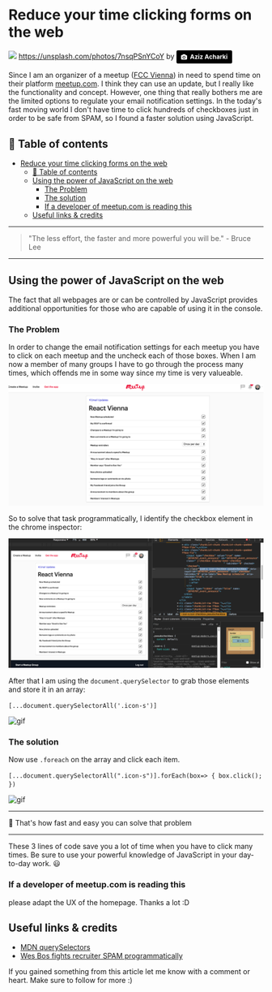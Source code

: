 # Reduce your time clicking forms on the web

[<img src="https://images.unsplash.com/photo-1494249465471-5655b7878482?dpr=2&auto=format&fit=crop&w=1080&h=720&q=80&cs=tinysrgb&crop=">](
https://unsplash.com/photos/7nsqPSnYCoY)
https://unsplash.com/photos/7nsqPSnYCoY by <a style="background-color:black;color:white;text-decoration:none;padding:4px 6px;font-family:-apple-system, BlinkMacSystemFont, &quot;San Francisco&quot;, &quot;Helvetica Neue&quot;, Helvetica, Ubuntu, Roboto, Noto, &quot;Segoe UI&quot;, Arial, sans-serif;font-size:12px;font-weight:bold;line-height:1.2;display:inline-block;border-radius:3px;" href="http://unsplash.com/@acharki95?utm_medium=referral&amp;utm_campaign=photographer-credit&amp;utm_content=creditBadge" target="_blank" rel="noopener noreferrer" title="Download free do whatever you want high-resolution photos from Aziz Acharki"><span style="display:inline-block;padding:2px 3px;"><svg xmlns="http://www.w3.org/2000/svg" style="height:12px;width:auto;position:relative;vertical-align:middle;top:-1px;fill:white;" viewBox="0 0 32 32"><title></title><path d="M20.8 18.1c0 2.7-2.2 4.8-4.8 4.8s-4.8-2.1-4.8-4.8c0-2.7 2.2-4.8 4.8-4.8 2.7.1 4.8 2.2 4.8 4.8zm11.2-7.4v14.9c0 2.3-1.9 4.3-4.3 4.3h-23.4c-2.4 0-4.3-1.9-4.3-4.3v-15c0-2.3 1.9-4.3 4.3-4.3h3.7l.8-2.3c.4-1.1 1.7-2 2.9-2h8.6c1.2 0 2.5.9 2.9 2l.8 2.4h3.7c2.4 0 4.3 1.9 4.3 4.3zm-8.6 7.5c0-4.1-3.3-7.5-7.5-7.5-4.1 0-7.5 3.4-7.5 7.5s3.3 7.5 7.5 7.5c4.2-.1 7.5-3.4 7.5-7.5z"></path></svg></span><span style="display:inline-block;padding:2px 3px;">Aziz Acharki</span></a>

Since I am an organizer of a meetup ([FCC Vienna](https://www.meetup.com/de-DE/Free-Code-Camp-Vienna/)) in need to spend time on their platform [meetup.com](meetup.com). I think they can use an update, but I really like the functionality and concept. However, one thing that really bothers me are the limited options to regulate your email notification settings. In the today's fast moving world I don't have time to click hundreds of checkboxes just in order to be safe from SPAM, so I found a faster solution using JavaScript.


## 📄 Table of contents


<!-- toc orderedList:0 depthFrom:1 depthTo:6 -->

* [Reduce your time clicking forms on the web](#reduce-your-time-clicking-forms-on-the-web)
  * [📄 Table of contents](#table-of-contents)
  * [Using the power of JavaScript on the web](#using-the-power-of-javascript-on-the-web)
    * [The Problem](#the-problem)
    * [The solution](#the-solution)
    * [If a developer of meetup.com is reading this](#if-a-developer-of-meetupcom-is-reading-this)
  * [Useful links & credits](#useful-links-credits)

<!-- tocstop -->


---
>"The less effort, the faster and more powerful you will be." - Bruce Lee
---

## Using the power of JavaScript on the web

The fact that all webpages are or can be controlled by JavaScript provides additional opportunities for those who are capable of using it in the console.

### The Problem

In order to change the email notification settings for each meetup you have to click on each meetup and the uncheck each of those boxes. When I am now a member of many groups I have to go through the process many times, which offends me in some way since my time is very valueable.

<img src="../assets/REDCLICK/emailUpdates.png" alt="screenshot"/>

So to solve that task programmatically, I identify the checkbox element in the chrome inspector:

<img src="../assets/REDCLICK/inspector.png" alt="screenshot"/>

After that I am using the `document.querySelector` to grab those elements and store it in an array:

`[...document.querySelectorAll('.icon-s')]`

<img src="http://recordit.co/yWtOhgoZju.gif" alt="gif"/>

### The solution

Now use `.foreach` on the array and click each item.

`[...document.querySelectorAll(".icon-s")].forEach(box=> {
  box.click();
})`


<img src="http://g.recordit.co/LcTYPfxEEj.gif" alt="gif"/>

___
🚀 That's how fast and easy you can solve that problem
___

These 3 lines of code save you a lot of time when you have to click many times. Be sure to use your powerful knowledge of JavaScript in your day-to-day work. 😃

### If a developer of meetup.com is reading this

please adapt the UX of the homepage. Thanks a lot :D


## Useful links & credits
- [MDN querySelectors](https://developer.mozilla.org/en/docs/Web/API/Document/querySelector)
- [Wes Bos fights recruiter SPAM programmatically](https://www.youtube.com/watch?v=Ddu1T3BdATg)




If you gained something from this article let me know with a comment or heart. Make sure to follow for more :)


<!-- Written by Daniel Deutsch (deudan1010@gmail.com) -->
